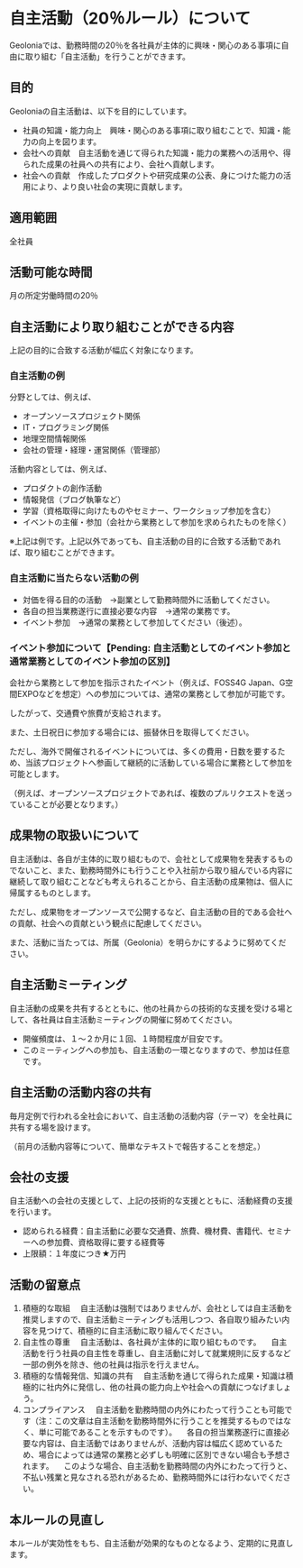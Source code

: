 # 自主活動（20％ルール）について

Geoloniaでは、勤務時間の20％を各社員が主体的に興味・関心のある事項に自由に取り組む「自主活動」を行うことができます。

## 目的
Geoloniaの自主活動は、以下を目的にしています。
- 社員の知識・能力向上　興味・関心のある事項に取り組むことで、知識・能力の向上を図ります。
- 会社への貢献　自主活動を通じて得られた知識・能力の業務への活用や、得られた成果の社員への共有により、会社へ貢献します。
- 社会への貢献　作成したプロダクトや研究成果の公表、身につけた能力の活用により、より良い社会の実現に貢献します。

## 適用範囲
全社員

## 活動可能な時間
月の所定労働時間の20％

## 自主活動により取り組むことができる内容
上記の目的に合致する活動が幅広く対象になります。

### 自主活動の例
分野としては、例えば、
- オープンソースプロジェクト関係
- IT・プログラミング関係
- 地理空間情報関係
- 会社の管理・経理・運営関係（管理部）

活動内容としては、例えば、
- プロダクトの創作活動
- 情報発信（ブログ執筆など）
- 学習（資格取得に向けたものやセミナー、ワークショップ参加を含む）
- イベントの主催・参加（会社から業務として参加を求められたものを除く）

※上記は例です。上記以外であっても、自主活動の目的に合致する活動であれば、取り組むことができます。

### 自主活動に当たらない活動の例
- 対価を得る目的の活動　→副業として勤務時間外に活動してください。
- 各自の担当業務遂行に直接必要な内容　→通常の業務です。
- イベント参加　→通常の業務として参加してください（後述）。

### イベント参加について【Pending: 自主活動としてのイベント参加と通常業務としてのイベント参加の区別】
会社から業務として参加を指示されたイベント（例えば、FOSS4G Japan、G空間EXPOなどを想定）への参加については、通常の業務として参加が可能です。

したがって、交通費や旅費が支給されます。

また、土日祝日に参加する場合には、振替休日を取得してください。

ただし、海外で開催されるイベントについては、多くの費用・日数を要するため、当該プロジェクトへ参画して継続的に活動している場合に業務として参加を可能とします。

（例えば、オープンソースプロジェクトであれば、複数のプルリクエストを送っていることが必要となります。）

## 成果物の取扱いについて
自主活動は、各自が主体的に取り組むもので、会社として成果物を発表するものでないこと、また、勤務時間外にも行うことや入社前から取り組んでいる内容に継続して取り組むことなども考えられることから、自主活動の成果物は、個人に帰属するものとします。

ただし、成果物をオープンソースで公開するなど、自主活動の目的である会社への貢献、社会への貢献という観点に配慮してください。

また、活動に当たっては、所属（Geolonia）を明らかにするように努めてください。

## 自主活動ミーティング
自主活動の成果を共有するとともに、他の社員からの技術的な支援を受ける場として、各社員は自主活動ミーティングの開催に努めてください。
- 開催頻度は、１～２か月に１回、１時間程度が目安です。
- このミーティングへの参加も、自主活動の一環となりますので、参加は任意です。

## 自主活動の活動内容の共有
毎月定例で行われる全社会において、自主活動の活動内容（テーマ）を全社員に共有する場を設けます。

（前月の活動内容等について、簡単なテキストで報告することを想定。）

## 会社の支援
自主活動への会社の支援として、上記の技術的な支援とともに、活動経費の支援を行います。
- 認められる経費：自主活動に必要な交通費、旅費、機材費、書籍代、セミナーへの参加費、資格取得に要する経費等
- 上限額：１年度につき★万円

## 活動の留意点
1. 積極的な取組
　自主活動は強制ではありませんが、会社としては自主活動を推奨しますので、自主活動ミーティングも活用しつつ、各自取り組みたい内容を見つけて、積極的に自主活動に取り組んでください。
2. 自主性の尊重
　自主活動は、各社員が主体的に取り組むものです。
　自主活動を行う社員の自主性を尊重し、自主活動に対して就業規則に反するなど一部の例外を除き、他の社員は指示を行えません。
3. 積極的な情報発信、知識の共有
　自主活動を通じて得られた成果・知識は積極的に社内外に発信し、他の社員の能力向上や社会への貢献につなげましょう。  
4. コンプライアンス
　自主活動を勤務時間の内外にわたって行うことも可能です（注：この文章は自主活動を勤務時間外に行うことを推奨するものではなく、単に可能であることを示すものです）。
　各自の担当業務遂行に直接必要な内容は、自主活動ではありませんが、活動内容は幅広く認めているため、場合によっては通常の業務と必ずしも明確に区別できない場合も予想されます。
　このような場合、自主活動を勤務時間の内外にわたって行うと、不払い残業と見なされる恐れがあるため、勤務時間外には行わないでください。

## 本ルールの見直し
本ルールが実効性をもち、自主活動が効果的なものとなるよう、定期的に見直します。
